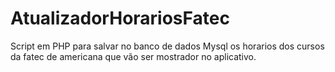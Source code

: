 # AtualizadorHorariosFatec
Script em PHP para salvar no banco de dados Mysql os horarios dos cursos da fatec de americana que vão ser mostrador no aplicativo.
